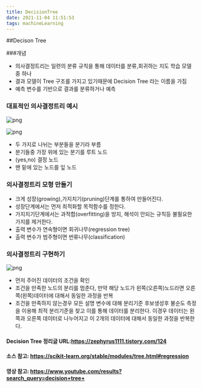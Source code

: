 ```yaml
---
title: DecisionTree
date: 2021-11-04 11:51:53
tags: machineLearning
---
```


##Decison Tree

###개념
- 의사결정트리는 일련의 분류 규칙을 통해 데이터를 분류,회귀하는 지도 학습 모델 중 하나
- 결과 모델이 Tree 구조를 가지고 있기때문에 Decision Tree 라는 이름을 가짐
- 예측 변수를 기반으로 결과를 분류하거나 예측

### 대표적인 의사결정트리 예시

![png](/img/tree.PNG)

![png](/img/tree2.PNG)
- 두 가지로 나뉘는 부분들을 분기라 부름
- 분기들중 가장 위에 있는 분기를 루트 노드
- (yes,no) 결정 노드
- 맨 밑에 있는 노드를 잎 노드

### 의사결정트리 모형 만들기
- 크게 성장(growing),가지치기(pruning)단계를 통하여 만들어진다.
- 성장단계에서는 먼저 최적화할 목적함수를 정한다.
- 가지치기단계에서는 과적합(overfitting)을 방지, 해석이 안되는 규칙등 불필요한 가지를 제거한다.
- 출력 변수가 연속형이면 회귀나무(regression tree)
- 출력 변수가 범주형이면 번류나무(classification)

### 의사결정트리 구현하기
![png](/img/tree3.PNG)

- 먼저 주어진 데이터의 조건을 확인
- 조건을 만족한 노드의 분리를 멈춘다, 만약 해당 노드가 왼쪽(오른쪽)노드라면 오른쪽(왼쪽)데이터에 대해서 동일한 과정을 반복
- 조건을 만족하지 않는경우 모든 설명 변수에 대해 분리기준 후보생성후 불순도 측정을 이용해 최적 분리기준을 찾고 이를 통해 데이터를 분리한다. 이경우 데이터는 왼쪽과 오른쪽 데이터로 나누어지고 이 2개의 데이터에 대해서 동일한 과정을 반복한다.
#### Decision Tree 정리글 URL:https://zephyrus1111.tistory.com/124
#### 소스 참고: https://scikit-learn.org/stable/modules/tree.html#regression
#### 영상 참고: https://www.youtube.com/results?search_query=decision+tree+